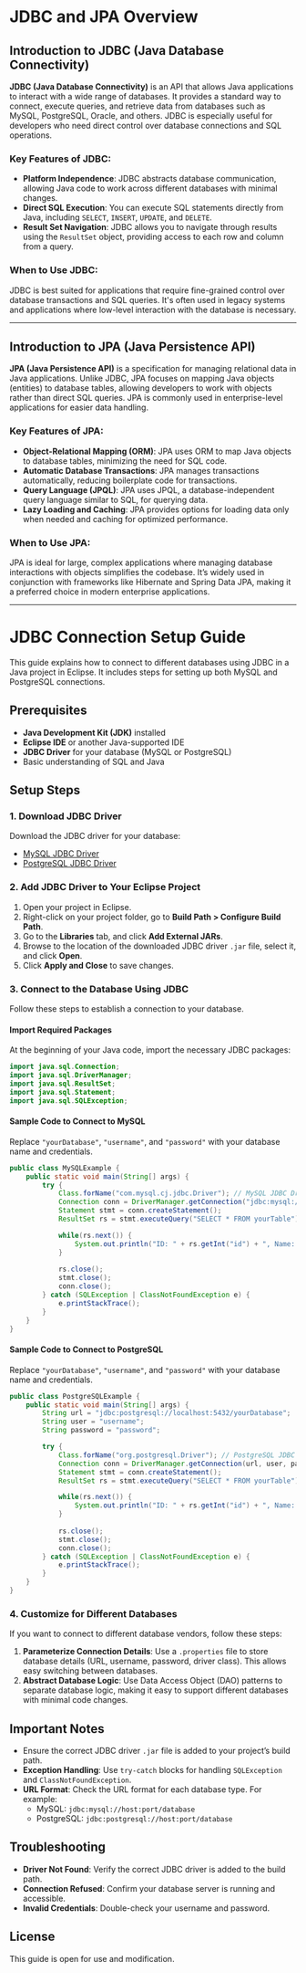 
# JDBC and JPA Overview

## Introduction to JDBC (Java Database Connectivity)

**JDBC (Java Database Connectivity)** is an API that allows Java applications to interact with a wide range of databases.
It provides a standard way to connect, execute queries, and retrieve data from databases such as MySQL, PostgreSQL, Oracle, and others. JDBC is especially useful for developers who need direct control over database connections and SQL operations.

### Key Features of JDBC:
- **Platform Independence**: JDBC abstracts database communication, allowing Java code to work across different databases with minimal changes.
- **Direct SQL Execution**: You can execute SQL statements directly from Java, including `SELECT`, `INSERT`, `UPDATE`, and `DELETE`.
- **Result Set Navigation**: JDBC allows you to navigate through results using the `ResultSet` object, providing access to each row and column from a query.

### When to Use JDBC:
JDBC is best suited for applications that require fine-grained control over database transactions and SQL queries. It's often used in legacy systems and applications where low-level interaction with the database is necessary.

---

## Introduction to JPA (Java Persistence API)

**JPA (Java Persistence API)** is a specification for managing relational data in Java applications. Unlike JDBC, JPA focuses on mapping Java objects (entities) to database tables, allowing developers to work with objects rather than direct SQL queries. JPA is commonly used in enterprise-level applications for easier data handling.

### Key Features of JPA:
- **Object-Relational Mapping (ORM)**: JPA uses ORM to map Java objects to database tables, minimizing the need for SQL code.
- **Automatic Database Transactions**: JPA manages transactions automatically, reducing boilerplate code for transactions.
- **Query Language (JPQL)**: JPA uses JPQL, a database-independent query language similar to SQL, for querying data.
- **Lazy Loading and Caching**: JPA provides options for loading data only when needed and caching for optimized performance.

### When to Use JPA:
JPA is ideal for large, complex applications where managing database interactions with objects simplifies the codebase. It’s widely used in conjunction with frameworks like Hibernate and Spring Data JPA, making it a preferred choice in modern enterprise applications.

---


# JDBC Connection Setup Guide

This guide explains how to connect to different databases using JDBC in a Java project in Eclipse. It includes steps for setting up both MySQL and PostgreSQL connections.

## Prerequisites

- **Java Development Kit (JDK)** installed
- **Eclipse IDE** or another Java-supported IDE
- **JDBC Driver** for your database (MySQL or PostgreSQL)
- Basic understanding of SQL and Java

## Setup Steps

### 1. Download JDBC Driver
Download the JDBC driver for your database:
- [MySQL JDBC Driver](https://dev.mysql.com/downloads/connector/j/)
- [PostgreSQL JDBC Driver](https://jdbc.postgresql.org/download.html)

### 2. Add JDBC Driver to Your Eclipse Project
1. Open your project in Eclipse.
2. Right-click on your project folder, go to **Build Path > Configure Build Path**.
3. Go to the **Libraries** tab, and click **Add External JARs**.
4. Browse to the location of the downloaded JDBC driver `.jar` file, select it, and click **Open**.
5. Click **Apply and Close** to save changes.

### 3. Connect to the Database Using JDBC
Follow these steps to establish a connection to your database.

#### Import Required Packages
At the beginning of your Java code, import the necessary JDBC packages:
```java
import java.sql.Connection;
import java.sql.DriverManager;
import java.sql.ResultSet;
import java.sql.Statement;
import java.sql.SQLException;
```

#### Sample Code to Connect to MySQL
Replace `"yourDatabase"`, `"username"`, and `"password"` with your database name and credentials.

```java
public class MySQLExample {
    public static void main(String[] args) {
        try {
            Class.forName("com.mysql.cj.jdbc.Driver"); // MySQL JDBC Driver
            Connection conn = DriverManager.getConnection("jdbc:mysql://localhost:3306/yourDatabase", "username", "password");
            Statement stmt = conn.createStatement();
            ResultSet rs = stmt.executeQuery("SELECT * FROM yourTable");

            while(rs.next()) {
                System.out.println("ID: " + rs.getInt("id") + ", Name: " + rs.getString("name"));
            }
            
            rs.close();
            stmt.close();
            conn.close();
        } catch (SQLException | ClassNotFoundException e) {
            e.printStackTrace();
        }
    }
}
```

#### Sample Code to Connect to PostgreSQL
Replace `"yourDatabase"`, `"username"`, and `"password"` with your database name and credentials.

```java
public class PostgreSQLExample {
    public static void main(String[] args) {
        String url = "jdbc:postgresql://localhost:5432/yourDatabase";
        String user = "username";
        String password = "password";

        try {
            Class.forName("org.postgresql.Driver"); // PostgreSQL JDBC Driver
            Connection conn = DriverManager.getConnection(url, user, password);
            Statement stmt = conn.createStatement();
            ResultSet rs = stmt.executeQuery("SELECT * FROM yourTable");

            while(rs.next()) {
                System.out.println("ID: " + rs.getInt("id") + ", Name: " + rs.getString("name"));
            }
            
            rs.close();
            stmt.close();
            conn.close();
        } catch (SQLException | ClassNotFoundException e) {
            e.printStackTrace();
        }
    }
}
```

### 4. Customize for Different Databases
If you want to connect to different database vendors, follow these steps:
1. **Parameterize Connection Details**: Use a `.properties` file to store database details (URL, username, password, driver class). This allows easy switching between databases.
2. **Abstract Database Logic**: Use Data Access Object (DAO) patterns to separate database logic, making it easy to support different databases with minimal code changes.

## Important Notes

- Ensure the correct JDBC driver `.jar` file is added to your project’s build path.
- **Exception Handling**: Use `try-catch` blocks for handling `SQLException` and `ClassNotFoundException`.
- **URL Format**: Check the URL format for each database type. For example:
  - MySQL: `jdbc:mysql://host:port/database`
  - PostgreSQL: `jdbc:postgresql://host:port/database`

## Troubleshooting
- **Driver Not Found**: Verify the correct JDBC driver is added to the build path.
- **Connection Refused**: Confirm your database server is running and accessible.
- **Invalid Credentials**: Double-check your username and password.

## License
This guide is open for use and modification.
